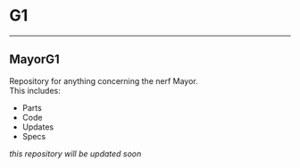 # G1
***
## MayorG1
Repository for anything concerning the nerf Mayor.   
This includes:
* Parts
* Code
* Updates
* Specs

*this repository will be updated soon*
